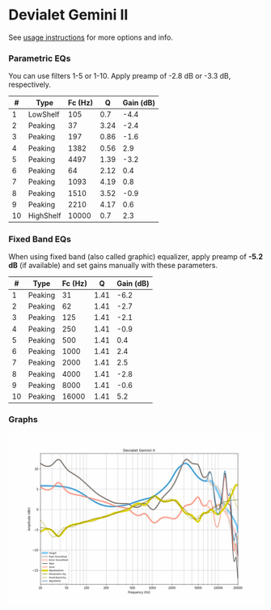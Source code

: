 # Devialet Gemini II
See [usage instructions](https://github.com/jaakkopasanen/AutoEq#usage) for more options and info.

### Parametric EQs
You can use filters 1-5 or 1-10. Apply preamp of -2.8 dB or -3.3 dB, respectively.

|   # | Type      |   Fc (Hz) |    Q |   Gain (dB) |
|-----|-----------|-----------|------|-------------|
|   1 | LowShelf  |       105 | 0.7  |        -4.4 |
|   2 | Peaking   |        37 | 3.24 |        -2.4 |
|   3 | Peaking   |       197 | 0.86 |        -1.6 |
|   4 | Peaking   |      1382 | 0.56 |         2.9 |
|   5 | Peaking   |      4497 | 1.39 |        -3.2 |
|   6 | Peaking   |        64 | 2.12 |         0.4 |
|   7 | Peaking   |      1093 | 4.19 |         0.8 |
|   8 | Peaking   |      1510 | 3.52 |        -0.9 |
|   9 | Peaking   |      2210 | 4.17 |         0.6 |
|  10 | HighShelf |     10000 | 0.7  |         2.3 |

### Fixed Band EQs
When using fixed band (also called graphic) equalizer, apply preamp of **-5.2 dB** (if available) and set gains manually with these parameters.

|   # | Type    |   Fc (Hz) |    Q |   Gain (dB) |
|-----|---------|-----------|------|-------------|
|   1 | Peaking |        31 | 1.41 |        -6.2 |
|   2 | Peaking |        62 | 1.41 |        -2.7 |
|   3 | Peaking |       125 | 1.41 |        -2.1 |
|   4 | Peaking |       250 | 1.41 |        -0.9 |
|   5 | Peaking |       500 | 1.41 |         0.4 |
|   6 | Peaking |      1000 | 1.41 |         2.4 |
|   7 | Peaking |      2000 | 1.41 |         2.5 |
|   8 | Peaking |      4000 | 1.41 |        -2.8 |
|   9 | Peaking |      8000 | 1.41 |        -0.6 |
|  10 | Peaking |     16000 | 1.41 |         5.2 |

### Graphs
![](./Devialet%20Gemini%20II.png)

